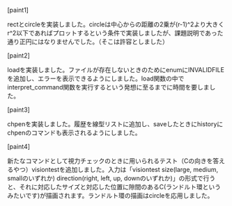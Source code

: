 [paint1]

rectとcircleを実装しました。circleは中心からの距離の2乗が(r-1)^2より大きくr^2以下であればプロットするという条件で実装しましたが、課題説明であった通り正円にはなりませんでした。（そこは許容としました）

[paint2]

loadを実装しました。ファイルが存在しないときのためにenumにINVALIDFILEを追加し、エラーを表示できるようにしました。load関数の中でinterpret_command関数を実行するという発想に至るまでに時間を要しました。

[paint3]

chpenを実装しました。履歴を線型リストに追加し、saveしたときにhistoryにchpenのコマンドも表示されるようにしました。

[paint4]

新たなコマンドとして視力チェックのときに用いられるテスト（Cの向きを答えるやつ）visiontestを追加しました。入力は「visiontest size(large, medium, smallのいずれか) direction(right, left, up, downのいずれか)」の形式で行うと、それに対応したサイズと対応した位置に隙間のあるC(ランドルト環というみたいです)が描画されます。ランドルト環の描画はcircleを応用しました。